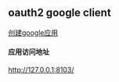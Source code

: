 ## oauth2 google client
[创建google应用](https://console.developers.google.com/)  

#### 应用访问地址  
http://127.0.0.1:8103/
